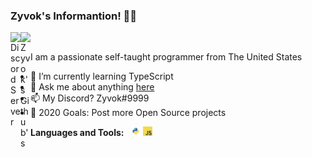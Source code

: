### Zyvok's Informantion! 👊🏼
<a href="https://discord.gg/2j4Ap45">
  <img align="left" alt="Discord Server" width="16px" src="https://cdn.jsdelivr.net/npm/simple-icons@v3/icons/discord.svg" />
</a>
 <a href="https://github.com/ZyvoksCode">
  <img align="left" alt="Zyvok's Github's" width="16px" src="https://cdn.jsdelivr.net/npm/simple-icons@v3/icons/github.svg" />
</a>

<br />


I am a passionate self-taught programmer from The United States
 - 💎 I’m currently learning TypeScript
- 💬 Ask me about anything [here](https://discord.gg/QEtuU3b)
- 📫 My Discord? Zyvok#9999
- 🎁 2020 Goals: Post more Open Source projects

**Languages and Tools:** &nbsp;
<code><img height="15" src="https://raw.githubusercontent.com/github/explore/80688e429a7d4ef2fca1e82350fe8e3517d3494d/topics/python/python.png"></code>
 <code><img height="15" src="https://raw.githubusercontent.com/github/explore/80688e429a7d4ef2fca1e82350fe8e3517d3494d/topics/javascript/javascript.png"></code>
 <br />

